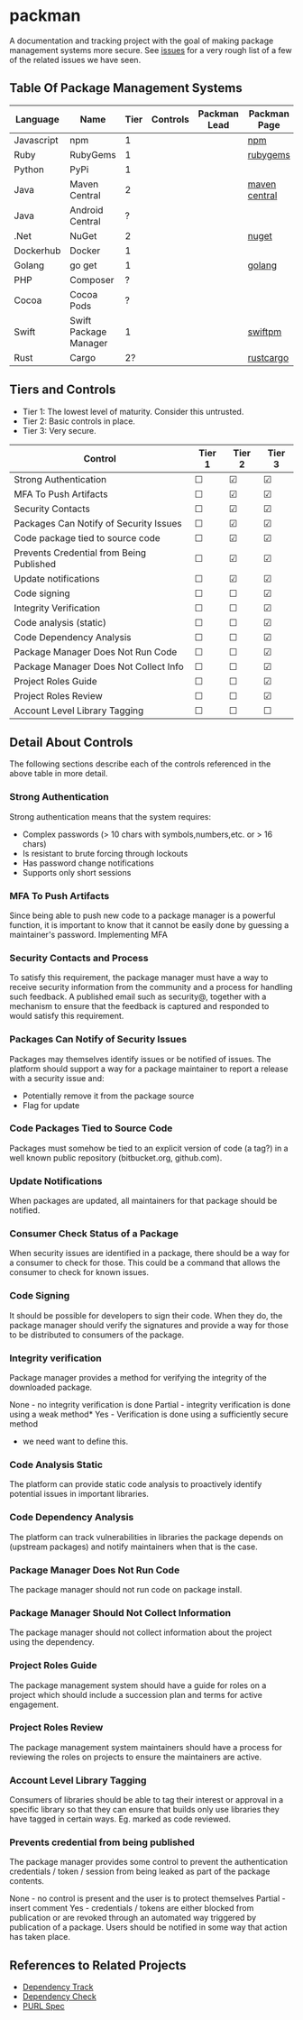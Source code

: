 # packman

A documentation and tracking project with the goal of making package management systems more secure.  See [issues](./ISSUES.md) for a very rough list of a few of the related issues we have seen.

## Table Of Package Management Systems

| Language | Name | Tier | Controls | Packman Lead | Packman Page | 
|----------|------|------|----------|--------------|--------------|
| Javascript | npm | 1   |  |  | [npm](./npm.md) |
| Ruby       | RubyGems | 1 | | | [rubygems](./rubygems.md)|
| Python     | PyPi     | 1 | |  | |
| Java       | Maven Central | 2 | | | [maven central](./mavencentral.md)|
| Java       | Android Central | ? | | | |
| .Net       | NuGet      | 2 | | |[nuget](./nuget.md)|
| Dockerhub  | Docker     | 1 | | |
| Golang     | go get     | 1 | | | [golang](./golang.md)|
| PHP        | Composer   | ? | | |
| Cocoa      | Cocoa Pods | ? | | |
| Swift      | Swift Package Manager | 1 | | | [swiftpm](./swiftpm.md)|
| Rust       | Cargo      | 2? | | | [rustcargo](./rustcargo.md)|

## Tiers and Controls

* Tier 1:  The lowest level of maturity.  Consider this untrusted.
* Tier 2:  Basic controls in place.
* Tier 3:  Very secure.

| Control | Tier 1 | Tier 2 | Tier 3 |
|---------|--------|--------|--------|
| Strong Authentication | &#9744; | &#9745; | &#9745; |
| MFA To Push Artifacts | &#9744; | &#9745; | &#9745; |
| Security Contacts | &#9744; | &#9745; | &#9745; |
| Packages Can Notify of Security Issues | &#9744; | &#9745; | &#9745; |
| Code package tied to source code | &#9744; | &#9745; | &#9745;|
| Prevents Credential from Being Published | &#9744; | &#9745; | &#9745; |
| Update notifications | &#9744; | &#9745; | &#9745;|
| Code signing | &#9744; | &#9744; | &#9745; |
| Integrity Verification | &#9744; | &#9744; | &#9745; |
| Code analysis (static) | &#9744; | &#9744; | &#9745; |
| Code Dependency Analysis | &#9744; | &#9744; | &#9745; |
| Package Manager Does Not Run Code | &#9744; | &#9744; | &#9745; |
| Package Manager Does Not Collect Info | &#9744; | &#9744; | &#9745; |
| Project Roles Guide | &#9744; | &#9744; | &#9745; |
| Project Roles Review | &#9744; | &#9744; | &#9745; |
| Account Level Library Tagging | &#9744; | &#9744; | &#9744; |

## Detail About Controls

The following sections describe each of the controls referenced in the above table in more detail.

### Strong Authentication

Strong authentication means that the system requires: 
- Complex passwords (> 10 chars with symbols,numbers,etc. or > 16 chars)
- Is resistant to brute forcing through lockouts
- Has password change notifications
- Supports only short sessions

### MFA To Push Artifacts

Since being able to push new code to a package manager is a powerful function, it is important to know that it cannot be easily done by guessing a maintainer's password.  Implementing MFA 

### Security Contacts and Process

To satisfy this requirement, the package manager must have a way to receive security information from the community and a process for handling such feedback.  A published email such as security@, together with a mechanism to ensure that the feedback is captured and responded to would satisfy this requirement.

### Packages Can Notify of Security Issues

Packages may themselves identify issues or be notified of issues.  The platform should support a way for a package maintainer to report a release with a security issue and: 
- Potentially remove it from the package source
- Flag for update

### Code Packages Tied to Source Code

Packages must somehow be tied to an explicit version of code (a tag?) in a well known public repository (bitbucket.org, github.com).

### Update Notifications

When packages are updated, all maintainers for that package should be notified.

### Consumer Check Status of a Package

When security issues are identified in a package, there should be a way for a consumer to check for those.  This could be a command that allows the consumer to check for known issues.

### Code Signing

It should be possible for developers to sign their code.  When they do, the package manager should verify the signatures and provide a way for those to be distributed to consumers of the package.

### Integrity verification

Package manager provides a method for verifying the integrity of the downloaded package.

None - no integrity verification is done
Partial - integrity verification is done using a weak method*
Yes - Verification is done using a sufficiently secure method
* we need want to define this.

### Code Analysis Static

The platform can provide static code analysis to proactively identify potential issues in important libraries.

### Code Dependency Analysis

The platform can track vulnerabilities in libraries the package depends on (upstream packages) and notify maintainers when that is the case.

### Package Manager Does Not Run Code

The package manager should not run code on package install.

### Package Manager Should Not Collect Information

The package manager should not collect information about the project using the dependency.  

### Project Roles Guide

The package management system should have a guide for roles on a project which should include a succession plan and terms for active engagement.

### Project Roles Review

The package management system maintainers should have a process for reviewing the roles on projects to ensure the maintainers are active.

### Account Level Library Tagging

Consumers of libraries should be able to tag their interest or approval in a specific library so that they can ensure that builds only use libraries they have tagged in certain ways.  Eg. marked as code reviewed.

### Prevents credential from being published

The package manager provides some control to prevent the authentication credentials / token / session from being leaked as part of the package contents.

None - no control is present and the user is to protect themselves
Partial - insert comment
Yes - credentials / tokens are either blocked from publication or are revoked through an automated way triggered by publication of a package. Users should be notified in some way that action has taken place.

## References to Related Projects

- [Dependency Track](https://www.owasp.org/index.php/OWASP_Dependency_Track_Project)
- [Dependency Check](https://www.owasp.org/index.php/OWASP_Dependency_Check)
- [PURL Spec](https://github.com/package-url/purl-spec)